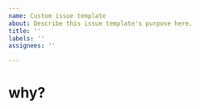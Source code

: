 ```yaml
---
name: Custom issue template
about: Describe this issue template's purpose here.
title: ''
labels: ''
assignees: ''

---
```


# why?
